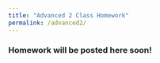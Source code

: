 ```yaml
---
title: "Advanced 2 Class Homework"
permalink: /advanced2/
---
```

### Homework will be posted here soon!
<!-- | Date | Link  |
| :--- |  :--- |
|January 14, 2023| [January 14 Homework](assets\images\knight.png)| -->